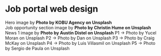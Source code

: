 # Job portal web design

Hero image by <b>Photo by KOBU Agency on Unsplash</b><br>
Job opportunity section image by <b>Photo by Christin Hume on Unsplash</b> <br>
News 1 image by <b>Photo by Austin Distel on Unsplash</b>
P1 -> Photo by Yucel Moran on Unsplash 
P2 -> Photo by Dan on Unsplash
P3 -> Photo by Craig McKay on Unsplash
P4 -> Photo by Luis Villasmil on Unsplash
P5 -> Photo by Sergio de Paula on Unsplash

